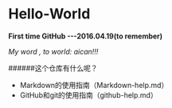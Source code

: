 # Hello-World
**First time GitHub     ---2016.04.19(to remember)**

*My word , to world: aican!!!*

######这个仓库有什么呢？
* Markdown的使用指南（Markdown-help.md）
* GitHub和git的使用指南（github-help.md）
